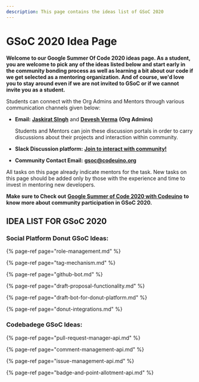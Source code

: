 ```yaml
---
description: This page contains the ideas list of GSoC 2020
---
```


# GSoC 2020 Idea Page

**Welcome to our Google Summer Of Code 2020 ideas page. As a student, you are welcome to pick any of the ideas listed below and start early in the community bonding process as well as learning a bit about our code if we get selected as a mentoring organization. And of course, we'd love you to stay around even if we are not invited to GSoC or if we cannot invite you as a student.**

Students can connect with the Org Admins and Mentors through various communication channels given below:

* **Email:** [**Jaskirat SIngh**](mailto:juskirat2000@gmail.com) and [**Devesh Verma**](mailto:deveshverma619@gmail.com) **\(Org Admins\)**

  Students and Mentors can join these discussion portals in order to carry discussions about their projects and interaction within community.

* **Slack Discussion platform:** [**Join to interact with community!**](http://slack.codeuino.org)
* **Community Contact Email:** [**gsoc@codeuino.org**](mailto:gsoc@codeuino.org)

All tasks on this page already indicate mentors for the task. New tasks on this page should be added only by those with the experience and time to invest in mentoring new developers.

**Make sure to Check out** [**Google Summer of Code 2020 with Codeuino**](https://docs.codeuino.org/documentation/activities/gsoc2020) **to know more about community participation in GSoC 2020.**

## **IDEA LIST FOR GSoC 2020**

### Social Platform Donut GSoC Ideas:

{% page-ref page="role-management.md" %}

{% page-ref page="tag-mechanism.md" %}

{% page-ref page="github-bot.md" %}

{% page-ref page="draft-proposal-functionality.md" %}

{% page-ref page="draft-bot-for-donut-platform.md" %}

{% page-ref page="donut-integrations.md" %}

### Codebadege GSoC Ideas:

{% page-ref page="pull-request-manager-api.md" %}

{% page-ref page="comment-management-api.md" %}

{% page-ref page="issue-management-api.md" %}

{% page-ref page="badge-and-point-allotment-api.md" %}









